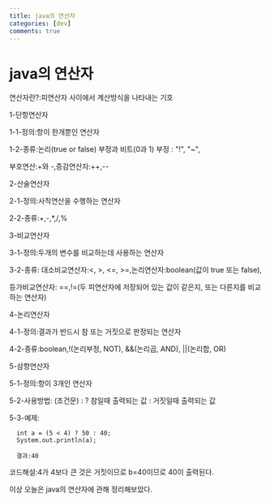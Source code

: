 ```yaml
---
title: java의 연산자
categories: [dev]
comments: true
---
```

java의 연산자
=============


연산자란?:피연산자 사이에서 계산방식을 나타내는 기호

1-단항연산자

  1-1-정의:항이 한개뿐인 연산자
  
  1-2-종류:논리(true or false) 부정과 비트(0과 1) 부정 : "!", "~",
  
  부호연산:+와 -,증감연산자:++,-- 
  
2-산술연산자

  2-1-정의:사칙연산을 수행하는 연산자
  
  2-2-종류:+,-,*,/,%
  
3-비교연산자

  3-1-정의:두개의 변수를 비교하는데 사용하는 연산자
  
  3-2-종류: 대소비교연산자:<, >, <=, >=,논리연산자:boolean(값이 true 또는 false),
  
  등가비교연산자: ==,!=(두 피연산자에 저장되어 있는 값이 같은지, 또는 다른지를 비교하는 연산자)
  
  4-논리연산자
  
   4-1-정의:결과가 반드시 참 또는 거짓으로 판정되는 연산자
    
   4-2-종류:boolean,!(논리부정, NOT), &&(논리곱, AND), ||(논리합, OR)
    
  5-삼항연산자
  
   5-1-정의:항이 3개인 연산자
    
   5-2-사용방법: (조건문) : ? 참일때 출력되는 값 : 거짓일때 출력되는 값
  
   5-3-예제:
  
      int a = (5 < 4) ? 50 : 40; 
      System.out.println(a);
    
      결과:40
    
   코드해설:4가 4보다 큰 것은 거짓이므로 b=40이므로 40이 출력된다. 
   
   이상 오늘은 java의 연산자에 관해 정리해보았다.
